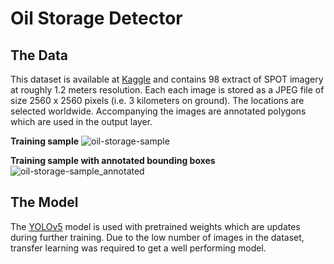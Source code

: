 # Oil Storage Detector

## The Data

This dataset is available at [Kaggle](https://www.kaggle.com/datasets/airbusgeo/airbus-oil-storage-detection-dataset) and contains 98 extract of SPOT imagery at roughly 1.2 meters resolution. Each each image is stored as a JPEG file of size 2560 x 2560 pixels (i.e. 3 kilometers on ground). The locations are selected worldwide. Accompanying the images are annotated polygons which are used in the output layer.

**Training sample**
![oil-storage-sample](https://user-images.githubusercontent.com/49917684/161306246-8cb6b416-cbd5-41d3-826a-f65789552cc3.jpg)

**Training sample with annotated bounding boxes**
![oil-storage-sample_annotated](https://user-images.githubusercontent.com/49917684/161306251-b7f00221-e27c-442e-82df-9c8c32f9b1b5.jpg)


## The Model

The [YOLOv5](https://github.com/ultralytics/yolov5) model is used with pretrained weights which are updates during further training. Due to the low number of images in the dataset, transfer learning was required to get a well performing model.

## 


